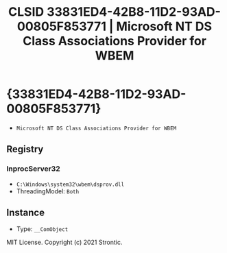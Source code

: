 ﻿---
title: "CLSID 33831ED4-42B8-11D2-93AD-00805F853771 | Microsoft NT DS Class Associations Provider for WBEM"
excerpt: What is COM-Object CLSID 33831ED4-42B8-11D2-93AD-00805F853771?
---

# {33831ED4-42B8-11D2-93AD-00805F853771}

* `Microsoft NT DS Class Associations Provider for WBEM`

## Registry


### InprocServer32

* `C:\Windows\system32\wbem\dsprov.dll`
* ThreadingModel: `Both`

## Instance

* Type: `__ComObject`

MIT License. Copyright (c) 2021 Strontic.


